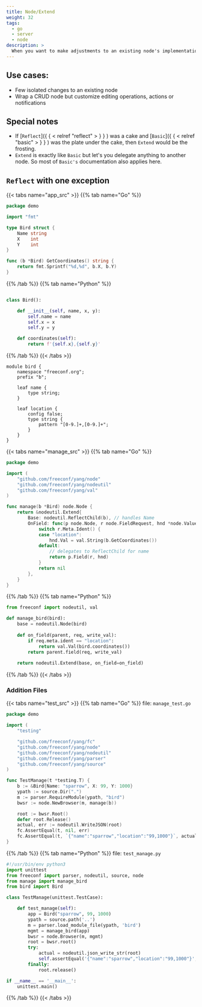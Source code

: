 ```yaml
---
title: Node/Extend
weight: 32
tags:
  - go
  - server
  - node
description: >
  When you want to make adjustments to an existing node's implementation
---
```


## Use cases:
* Few isolated changes to an existing node
* Wrap a CRUD node but customize editing operations, actions or notifications

## Special notes
* If [`Reflect`]({ { < relref "reflect" > } } ) was a cake and [`Basic`]({ { < relref "basic" > } } ) was the plate under the cake, then `Extend` would be the frosting.
* `Extend` is exactly like `Basic` but let's you delegate anything to another node.  So most of `Basic's` documentation also applies here.

## `Reflect` with one exception


{{< tabs name="app_src" >}}
{{% tab name="Go" %}}
```go
package demo

import "fmt"

type Bird struct {
	Name string
	X    int
	Y    int
}

func (b *Bird) GetCoordinates() string {
	return fmt.Sprintf("%d,%d", b.X, b.Y)
}

```
{{% /tab %}}
{{% tab name="Python" %}}
```python

class Bird():

    def __init__(self, name, x, y):
        self.name = name
        self.x = x
        self.y = y

    def coordinates(self):
        return f'{self.x},{self.y}'
```
{{% /tab %}}
{{< /tabs >}}


```
module bird {
	namespace "freeconf.org";
	prefix "b";

	leaf name {
		type string;
	}

	leaf location {
		config false;
		type string {
			pattern "[0-9.]+,[0-9.]+";
		}
	}
}

```

{{< tabs name="manage_src" >}}
{{% tab name="Go" %}}
```go
package demo

import (
	"github.com/freeconf/yang/node"
	"github.com/freeconf/yang/nodeutil"
	"github.com/freeconf/yang/val"
)

func manage(b *Bird) node.Node {
	return &nodeutil.Extend{
		Base: nodeutil.ReflectChild(b), // handles Name
		OnField: func(p node.Node, r node.FieldRequest, hnd *node.ValueHandle) error {
			switch r.Meta.Ident() {
			case "location":
				hnd.Val = val.String(b.GetCoordinates())
			default:
				// delegates to ReflectChild for name
				return p.Field(r, hnd)
			}
			return nil
		},
	}
}

```
{{% /tab %}}
{{% tab name="Python" %}}
```python
from freeconf import nodeutil, val

def manage_bird(bird):
    base = nodeutil.Node(bird)
    
    def on_field(parent, req, write_val):
        if req.meta.ident == "location":
            return val.Val(bird.coordinates())
        return parent.field(req, write_val)
    
    return nodeutil.Extend(base, on_field=on_field)
```
{{% /tab %}}
{{< /tabs >}}

### Addition Files

{{< tabs name="test_src" >}}
{{% tab name="Go" %}}
file: `manage_test.go`
```go
package demo

import (
	"testing"

	"github.com/freeconf/yang/fc"
	"github.com/freeconf/yang/node"
	"github.com/freeconf/yang/nodeutil"
	"github.com/freeconf/yang/parser"
	"github.com/freeconf/yang/source"
)

func TestManage(t *testing.T) {
	b := &Bird{Name: "sparrow", X: 99, Y: 1000}
	ypath := source.Dir(".")
	m := parser.RequireModule(ypath, "bird")
	bwsr := node.NewBrowser(m, manage(b))

	root := bwsr.Root()
	defer root.Release()
	actual, err := nodeutil.WriteJSON(root)
	fc.AssertEqual(t, nil, err)
	fc.AssertEqual(t, `{"name":"sparrow","location":"99,1000"}`, actual)
}

```
{{% /tab %}}
{{% tab name="Python" %}}
file: `test_manage.py`
```python
#!/usr/bin/env python3
import unittest 
from freeconf import parser, nodeutil, source, node
from manage import manage_bird
from bird import Bird 

class TestManage(unittest.TestCase):

    def test_manage(self):
        app = Bird("sparrow", 99, 1000)
        ypath = source.path('..')
        m = parser.load_module_file(ypath, 'bird')
        mgmt = manage_bird(app)
        bwsr = node.Browser(m, mgmt)
        root = bwsr.root()
        try:
            actual = nodeutil.json_write_str(root)
            self.assertEqual('{"name":"sparrow","location":"99,1000"}', actual)
        finally:
            root.release()

if __name__ == '__main__':
    unittest.main()

```
{{% /tab %}}
{{< /tabs >}}

